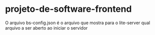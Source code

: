 # projeto-de-software-frontend

O arquivo bs-config.json é o arquivo que mostra para o lite-server qual arquivo a ser aberto ao iniciar o servidor